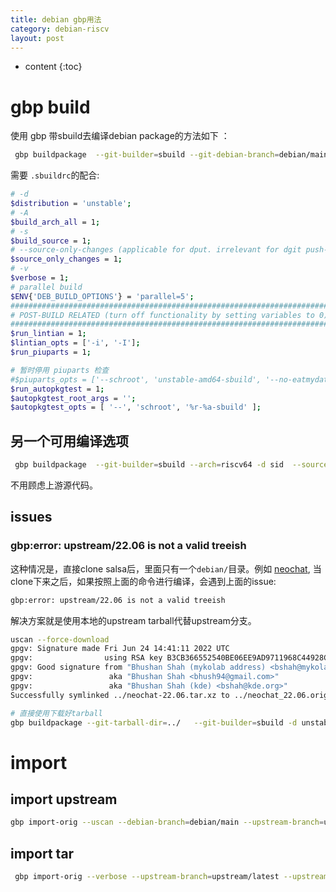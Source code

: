 ```yaml
---
title: debian gbp用法
category: debian-riscv
layout: post
---
```

* content
{:toc}

# gbp build

使用 gbp 带sbuild去编译debian package的方法如下 ：

```bash
 gbp buildpackage  --git-builder=sbuild --git-debian-branch=debian/main  --git-upstream-tree=upstream --git-pristine-tar-commit  --git-ignore-new --git-export-dir=/tmp/build-area/jimtcl   --git-verbose
```

需要  `.sbuildrc`的配合:

```bash
# -d
$distribution = 'unstable';
# -A
$build_arch_all = 1;
# -s
$build_source = 1;
# --source-only-changes (applicable for dput. irrelevant for dgit push-source).
$source_only_changes = 1;
# -v
$verbose = 1;
# parallel build
$ENV{'DEB_BUILD_OPTIONS'} = 'parallel=5';
##############################################################################
# POST-BUILD RELATED (turn off functionality by setting variables to 0)
##############################################################################
$run_lintian = 1;
$lintian_opts = ['-i', '-I'];
$run_piuparts = 1;

# 暂时停用 piuparts 检查
#$piuparts_opts = ['--schroot', 'unstable-amd64-sbuild', '--no-eatmydata'];
$run_autopkgtest = 1;
$autopkgtest_root_args = '';
$autopkgtest_opts = [ '--', 'schroot', '%r-%a-sbuild' ];

```

## 另一个可用编译选项
```bash
 gbp buildpackage  --git-builder=sbuild --arch=riscv64 -d sid  --source --git-debian-branch=debian/main --git-export-dir=../rush-build-area/  --git-ignore-new --verbose
```
不用顾虑上游源代码。

## issues

### gbp:error: upstream/22.06 is not a valid treeish

这种情况是，直接clone salsa后，里面只有一个`debian/`目录。例如 [neochat](https://salsa.debian.org/vimerbf-guest/neochat), 当clone下来之后，如果按照上面的命令进行编译，会遇到上面的issue:
```bash
gbp:error: upstream/22.06 is not a valid treeish
```
解决方案就是使用本地的upstream tarball代替upstream分支。


```bash
uscan --force-download
gpgv: Signature made Fri Jun 24 14:41:11 2022 UTC
gpgv:                using RSA key B3CB366552540BE06EE9AD9711968C44928CAEFC
gpgv: Good signature from "Bhushan Shah (mykolab address) <bshah@mykolab.com>"
gpgv:                 aka "Bhushan Shah <bhush94@gmail.com>"
gpgv:                 aka "Bhushan Shah (kde) <bshah@kde.org>"
Successfully symlinked ../neochat-22.06.tar.xz to ../neochat_22.06.orig.tar.xz.

# 直接使用下载好tarball
gbp buildpackage --git-tarball-dir=../   --git-builder=sbuild -d unstable  --git-debian-branch=debian/main --git-export-dir=../build-area/ --git-ignore-new  --verbose
```
# import

## import upstream
```bash
gbp import-orig --uscan --debian-branch=debian/main --upstream-branch=upstream/latest
```

## import tar

```bash
 gbp import-orig --verbose --upstream-branch=upstream/latest --upstream-version=2.2 ../v2.3.2.tar.gz
```